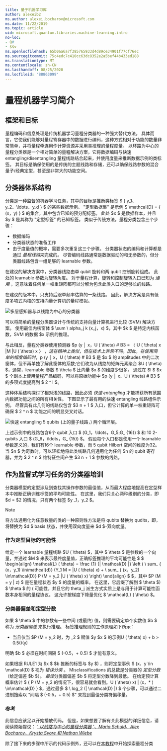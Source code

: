 ```yaml
---
title: 量子机器学习库
author: alexeib2
ms.author: alexei.bocharov@microsoft.com
ms.date: 11/22/2019
ms.topic: article
uid: microsoft.quantum.libraries.machine-learning.intro
no-loc:
- Q#
- $$v
ms.openlocfilehash: 65b0aa6a7f385765933d4d89ce34901f77cf76ec
ms.sourcegitcommit: 75c4edc7c410cc63dc8352e2a5bef44b433ed188
ms.translationtype: MT
ms.contentlocale: zh-CN
ms.lasthandoff: 08/25/2020
ms.locfileid: "88863099"
---
```

# <a name="introduction-to-quantum-machine-learning"></a>量程机器学习简介

## <a name="framework-and-goals"></a>框架和目标

量程编码和信息处理是传统机器学习量程分类器的一种强大替代方法。 具体而言，它使我们能够对量程寄存器中的数据进行编码，这种方式相对于功能的数量非常简单，并将量程牵连用作计算资源并采用类推理的量程度量。
以环路为中心的量程分类器是一个相对简单的量程解决方案，它将数据编码与快速 entangling/disentangling 量程线路结合起来，并使用度量来推断数据示例的类标签。
其目标是确保使用的是传统的主题线路和存储，还可以确保线路参数的混合量子/经典定型，甚至是非常大的功能空间。

## <a name="classifier-architecture"></a>分类器体系结构

分类是一种监督的机器学习任务，其中的目标是推断类标签 $ \{ y_1、y_2、\ldots、y_d \} $ 的某些数据示例。 "定型数据集" 是示例 $ \mathcal{D} = \{ (x，y) } $ 的集合，其中包含已知的预分配标签。 此处 $x $ 是数据样本，并且 $y $ 是其称为 "定型标签" 的已知标签。
类似于传统方法，量程分类包含三个步骤：
- 数据编码
- 分类器状态的准备工作
- 由于度量值的概率，需要多次重复这三个步骤。 分类器状态的编码和计算都是通过 *量程线路*来完成的。 尽管编码线路通常是数据驱动的和无参数的，但分类器线路包含一组足够的 learnable 参数。 

在建议的解决方案中，分类器线路由单 qubit 旋转和两 qubit 控制旋转组成。 此处的 learnable 参数为旋转角度。 对于量程计算，旋转和控制旋转入口已知为 *通用* ，这意味着任何单一权重矩阵都可以分解为包含此类入口的足够长的线路。

在建议的版本中，只支持后跟单频率估算的一条线路。
因此，解决方案是具有低度多项式内核的支持向量计算机的量程模拟。

![多层感知器与以线路为中心的分类器](~/media/DLvsQCC.png)

可以将简单的量程分类器设计与传统的支持向量计算机进行比较 (SVM) 解决方案。 使用最佳内核窗体 $ \sum \ alpha_j k (x_j，x) $，其中 $k $ 是特定内核函数，SVM 的数据 $x 示例的推理。

与此相反，量程分类器使用预测器 $p (y │ x，U ( \theta) # B3 = 〈 U ( \theta) x |M |U ( \theta) x 〉 $，这在精神上类似，但在技术上非常不同。 因此，在使用简单的幅度编码时，$p (y │ x，U ( \theta) # B3 $ 是 $x $ 的 amplitudes 中的二次窗体，但不再单独了解此窗体的系数;它们改为从线路的矩阵元素聚合 $U ( \theta) $，通常，learnable 参数 $ \theta $ 比向量 $x $ 的维度少很多。 通过在 $l $ $x $ 个副本上使用量程产品编码，可以将原始功能中 $p (y │ x、U ( \theta) # B3 $ 的多项式度提高到 $ 2 ^ l $。

这种体系结构探讨了相对浅的线路，因此必须 *快速 entangling* 才能捕获所有范围内数据功能之间的所有相关性。 下图显示了最有用的快速 entangling 线路组件示例。 尽管具有此几何的线路仅包含 $3 n + 1 $ 入口，但它计算的单一权重矩阵可确保 $ 2 ^ n $ 功能之间的明显交叉对话。

![快速 entangling 5 qubits (上的量子线路，) 两个循环层。](~/media/5-qubit-qccc.png)

上述示例中的线路包含6个 qubit 入口 $ (G_1，\ldots，G_5;G_ {16}) $ 和 10 2-qubits 入口 $ (G_6，\ldots，G_ {15}) $。 假设每个入口都是使用一个 learnable 参数定义的，我们有16个 learnable 参数，而 5 qubit Hilbert 空间的维度为32。 当 $n $ 为奇数时，可以轻松地将此类线路几何通用化为任何 $n 的 qubit 寄存器，并为 $ 2 ^ n $ 维特征空间产生 $3 n + 1 $ 参数的线路。

## <a name="classifier-training-as-a-supervised-learning-task"></a>作为监督式学习任务的分类器培训

分类器模型的定型涉及到查找其操作参数的最佳值，从而最大程度地提高在定型样本中推断正确训练标签的平均可能性。
在这里，我们只关心两种级别的分类，即 $d = $2 的情况，只有两个标签 $y _1，y_2 $。

> [!NOTE]
> 将方法通用化为任意数量的类的一种原则性方法是将 qubits 替换为 qudits，即，将替换为 $d $ basis 状态，并使用双向度量来 $d $-双向度量。

### <a name="likelihood-as-the-training-goal"></a>作为定型目标的可能性

给定一个 learnable 量程线路 $U ( \theta) $，其中 $ \theta $ 是参数的一个向量，并通过 $M $ 来表示最终度量值，正确标签推理的平均可能性是 $ $ \begin{align} \mathcal{L} ( \theta) = \frac {1} {| \mathcal{D} |} \left ( \ sum_ { (x，y_1) \in\mathcal{d}} (Y_1 M = |U ( \theta) x) + \ sum_ { (x，y_2) \in\mathcal{D}} P (M = y_2 |U ( \theta) x) \right) \end{align} $ $，其中 $P (M = y | z) $ 是在量程状态 $y $ 的度量的概率。
在这里，它后缀了解到 $ \theta $) $ \theta $ 的 ( 可能性，并且它的 theta_j 派生方式实质上是与用于计算可能性函数本身相同的量程协议。 这允许按梯度下降量优化 $ \mathcal{L} ( \theta) $。

### <a name="classifier-bias-and-training-score"></a>分类器偏差和定型分数

如果 $ \theta $ 中的参数有一些中间 (或最终) 值，则需要确定单个实数值 $b $ 称为 *分类器偏差* 来执行推理。 标签推理规则的工作原理如下所示： 
- 当且仅当 $P (M = y_2 时，为 _2 $ 赋值 $y $x $ 的示例U ( \theta) x) + b > $0.5 ()  ($y) 

明确 $b $ 必须在时间间隔 $ (-0.5，+ 0.5) $ 才能有意义。

如果根据 RULE1 为 $x $ $b 推断的标签与 $y $) ，则将定型事例 $ (x、y \in \mathcal{D} $ 视为 *错误分类* 。 Misclassifications 的总数是分类器的 *定型分数* （给定偏差 $b $）。 *最佳*分类器偏差 $b $ 将定型分数降到最低。 在给定预计算概率估计 $ \{ P (M = y_2 的情况下，很容易就会看到。U ( \theta) x) | (x，* ) \in\mathcal{D} \} $，通过最多 $ \ log_2 (| \mathcal{D} |) $ 个步骤，可以通过二进制搜索以 "间隔 $ (-0.5，+ 0.5) $" 来找到最佳分类符偏移量。

### <a name="reference"></a>参考

此信息应该足以开始播放代码。 但是，如果想要了解有关此模型的详细信息，请阅读原始提议： [ *' 以线路为中心的量程分类器 '、Maria Schuld、Alex Bocharov、Krysta Svore 和 Nathan Wiebe*](https://arxiv.org/abs/1804.00633)

除了接下来的步骤中所示的代码示例外，还可以在[本教程](https://github.com/microsoft/QuantumKatas/tree/master/tutorials/QuantumClassification)中开始探索量程分类 
